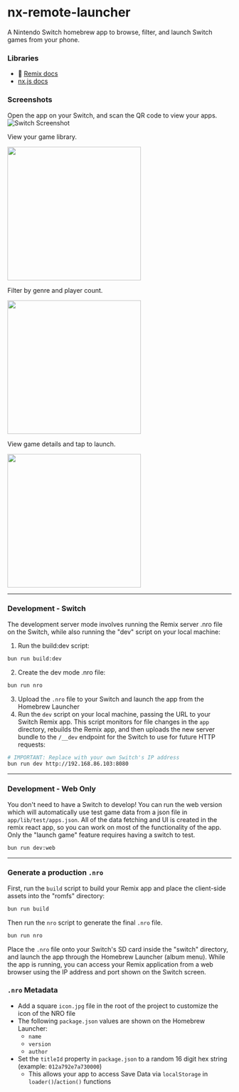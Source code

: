 # nx-remote-launcher
A Nintendo Switch homebrew app to browse, filter, and launch Switch games from your phone.

### Libraries
- 📖 [Remix docs](https://remix.run/docs)
- [nx.js docs](https://github.com/TooTallNate/remix-nxjs)


### Screenshots

Open the app on your Switch, and scan the QR code to view your apps.
![Switch Screenshot](https://i.imgur.com/aEJBxTN.jpeg)

View your game library.

<img src="https://i.imgur.com/xLKITWI.jpeg" width="300">

Filter by genre and player count.

<img src="https://i.imgur.com/JS4atJz.jpeg" width="300">

View game details and tap to launch.

<img src="https://i.imgur.com/MTkYNA9.jpeg" width="300">

---
### Development - Switch

The development server mode involves running the Remix server .nro file on the Switch, while also running the "dev" script on your local machine:

1. Run the build:dev script:
```sh
bun run build:dev
```

2. Create the dev mode .nro file:
```sh
bun run nro
```

3. Upload the `.nro` file to your Switch and launch the app from the Homebrew Launcher
4. Run the `dev` script on your local machine, passing the URL to your Switch Remix app. This script monitors for file changes in the `app` directory, rebuilds the Remix app, and then uploads the new server bundle to the `/__dev` endpoint for the Switch to use for future HTTP requests:
```sh
# IMPORTANT: Replace with your own Switch's IP address
bun run dev http://192.168.86.103:8080
```

---
### Development - Web Only

You don't need to have a Switch to develop! You can run the web version which will automatically use test game data from a json file in `app/lib/test/apps.json`. All of the data fetching and UI is created in the remix react app, so you can work on most of the functionality of the app. Only the "launch game" feature requires having a switch to test.

```sh
bun run dev:web
```

---
### Generate a production `.nro`

First, run the `build` script to build your Remix app and place the client-side assets into the "romfs" directory:

```sh
bun run build
```

Then run the `nro` script to generate the final `.nro` file.

```sh
bun run nro
```

Place the `.nro` file onto your Switch's SD card inside the "switch" directory, and launch the app through the Homebrew Launcher (album menu). While the app is running, you can access your Remix application from a web browser using the IP address and port shown on the Switch screen.

### `.nro` Metadata

* Add a square `icon.jpg` file in the root of the project to customize the icon of the NRO file
* The following `package.json` values are shown on the Homebrew Launcher:
  * `name`
  * `version`
  * `author`
* Set the `titleId` property in `package.json` to a random 16 digit hex string (example: `012a792e7a730000`)
  * This allows your app to access Save Data via `localStorage` in `loader()`/`action()` functions